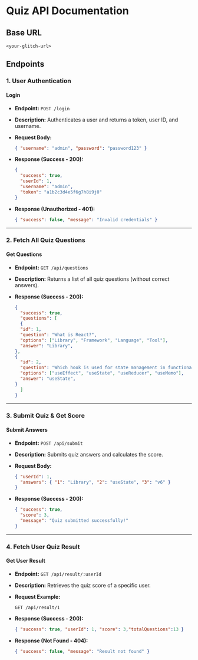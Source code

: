 # **Quiz API Documentation**

## **Base URL**

```
<your-glitch-url>
```
## **Endpoints**

### **1\. User Authentication**

#### **Login**

- **Endpoint:** `POST /login`
- **Description:** Authenticates a user and returns a token, user ID, and username.
- **Request Body:**

  ```json
  { "username": "admin", "password": "password123" }
  ```

- **Response (Success - 200):**

  ```json
  {
  	"success": true,
  	"userId": 1,
  	"username": "admin",
  	"token": "a1b2c3d4e5f6g7h8i9j0"
  }
  ```

- **Response (Unauthorized - 401):**

  ```json
  { "success": false, "message": "Invalid credentials" }
  ```

---

### **2\. Fetch All Quiz Questions**

#### **Get Questions**

- **Endpoint:** `GET /api/questions`
- **Description:** Returns a list of all quiz questions (without correct answers).
- **Response (Success - 200):**

  ```json
  {
  	"success": true,
  	"questions": [
  	{
    "id": 1,
    "question": "What is React?",
    "options": ["Library", "Framework", "Language", "Tool"],
    "answer": "Library",
  },
  {
    "id": 2,
    "question": "Which hook is used for state management in functional components?",
    "options": ["useEffect", "useState", "useReducer", "useMemo"],
    "answer": "useState",
  }
  	]
  }
  ```

---

### **3\. Submit Quiz & Get Score**

#### **Submit Answers**

- **Endpoint:** `POST /api/submit`
- **Description:** Submits quiz answers and calculates the score.
- **Request Body:**

  ```json
  { "userId": 1, 
    "answers": { "1": "Library", "2": "useState", "3": "v6" } 
  }
  ```

- **Response (Success - 200):**

  ```json
  { "success": true,
    "score": 3,
    "message": "Quiz submitted successfully!"
  }
  ```

---

### **4\. Fetch User Quiz Result**

#### **Get User Result**

- **Endpoint:** `GET /api/result/:userId`
- **Description:** Retrieves the quiz score of a specific user.
- **Request Example:**

  `GET /api/result/1`

- **Response (Success - 200):**

  ```json
  { "success": true, "userId": 1, "score": 3,"totalQuestions":13 }
  ```

- **Response (Not Found - 404):**

  ```json
  { "success": false, "message": "Result not found" }
  ```

